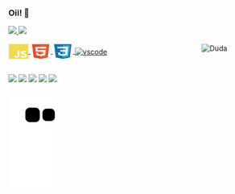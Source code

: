 ### Oii! 👋

 <div>
  <a href="https://github.com/eduardaknevitz">
  <img height="149em" src="https://github-readme-stats.vercel.app/api?username=eduardaknevitz&show_icons=true&theme=radical&include_all_commits=true&count_private=true"/>
  <img height="149em" src="https://github-readme-stats.vercel.app/api/top-langs/?username=eduardaknevitz&layout=compact&langs_count=7&theme=radical"/> 
  
</div>


  <div style="display: inline_block"><br>
  <img align="center" alt="Js" height="30" width="40" src="https://raw.githubusercontent.com/devicons/devicon/master/icons/javascript/javascript-plain.svg">
  <img align="center" alt="HTML" height="30" width="40" src="https://raw.githubusercontent.com/devicons/devicon/master/icons/html5/html5-original.svg">
  <img align="center" alt="CSS" height="30" width="40" src="https://raw.githubusercontent.com/devicons/devicon/master/icons/css3/css3-original.svg">
  <img align="center" alt="vscode" height="30" width="40" src="https://cdn.jsdelivr.net/gh/devicons/devicon/icons/vscode/vscode-original.svg">
   
  <img align="right"  height="120" width="120" alt="Duda" src="https://c.tenor.com/ympcCN_fln8AAAAd/baby-yoda-the-mandalorian.gif">
</div>
  
##

 <div> 
  <a href="https://www.instagram.com/eduardaknevitz" target="_blank"><img src="https://img.shields.io/badge/-Instagram-%23E4405F?style=for-the-badge&logo=instagram&logoColor=white" target="_blank"></a>
  <a href="https://discord.gg/pDbY76q8Qf" target="_blank"><img src="https://img.shields.io/badge/Discord-7289DA?style=for-the-badge&logo=discord&logoColor=white" target="_blank"></a> 
  <a href = "https://twitter.com/KnevitzEduarda"><img src="https://img.shields.io/badge/Twitter-1DA1F2?style=for-the-badge&logo=twitter&logoColor=white" target="_blank"></a>
  <a href="https://www.linkedin.com/in/eduarda-knevitz-soares-4237b1205/" target="_blank"><img src="https://img.shields.io/badge/-LinkedIn-%230077B5?style=for-the-badge&logo=linkedin&logoColor=white" target="_blank"></a> 
  <a href = "mailto:eduarda.knevitz@hotmail.com"><img src="https://img.shields.io/badge/Microsoft_Outlook-0078D4?style=for-the-badge&logo=microsoft-outlook&logoColor=white" target="_blank"></a>
 
  ![Snake animation](https://github.com/rafaballerini/rafaballerini/blob/output/github-contribution-grid-snake.svg)

</div>
 
